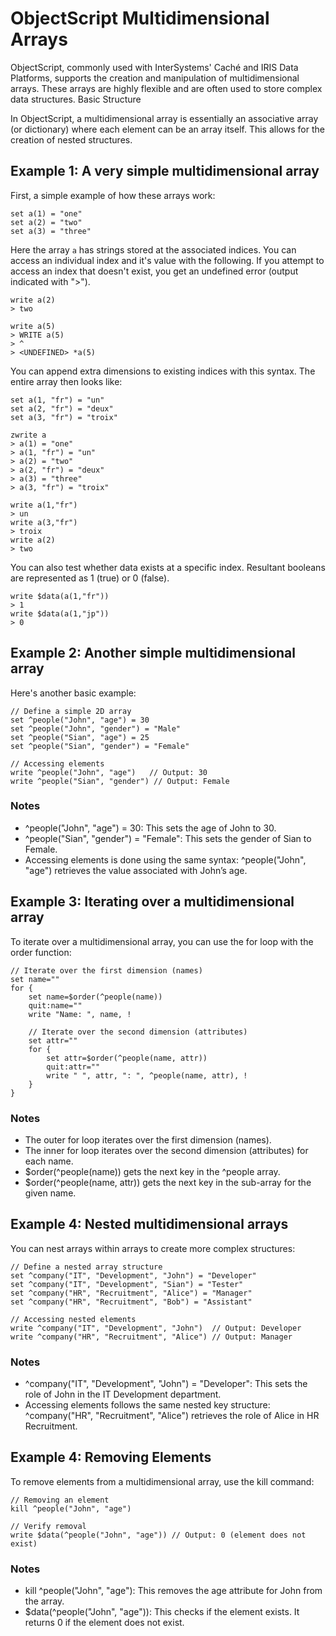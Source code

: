 # ObjectScript Multidimensional Arrays

ObjectScript, commonly used with InterSystems' Caché and IRIS Data Platforms, supports the creation and manipulation of multidimensional arrays. These arrays are highly flexible and are often used to store complex data structures.
Basic Structure

In ObjectScript, a multidimensional array is essentially an associative array (or dictionary) where each element can be an array itself. This allows for the creation of nested structures.

## Example 1: A very simple multidimensional array

First, a simple example of how these arrays work:

```
set a(1) = "one"
set a(2) = "two"
set a(3) = "three"
```

Here the array `a` has strings stored at the associated indices. You can access an individual index and it's value with the following. If you attempt to access an index that doesn't exist, you get an undefined error (output indicated with ">").

```
write a(2)
> two

write a(5)
> WRITE a(5)
> ^
> <UNDEFINED> *a(5)
```

You can append extra dimensions to existing indices with this syntax. The entire array then looks like:

```
set a(1, "fr") = "un"
set a(2, "fr") = "deux"
set a(3, "fr") = "troix"

zwrite a
> a(1) = "one"
> a(1, "fr") = "un"
> a(2) = "two"
> a(2, "fr") = "deux"
> a(3) = "three"
> a(3, "fr") = "troix"

write a(1,"fr")
> un
write a(3,"fr")
> troix
write a(2)
> two
```

You can also test whether data exists at a specific index. Resultant booleans are represented as 1 (true) or 0 (false).

```
write $data(a(1,"fr"))
> 1
write $data(a(1,"jp"))
> 0
```


## Example 2: Another simple multidimensional array

Here's another basic example:

```
// Define a simple 2D array
set ^people("John", "age") = 30
set ^people("John", "gender") = "Male"
set ^people("Sian", "age") = 25
set ^people("Sian", "gender") = "Female"

// Accessing elements
write ^people("John", "age")   // Output: 30
write ^people("Sian", "gender") // Output: Female
```

### Notes

* ^people("John", "age") = 30: This sets the age of John to 30.
* ^people("Sian", "gender") = "Female": This sets the gender of Sian to Female.
* Accessing elements is done using the same syntax: ^people("John", "age") retrieves the value associated with John’s age.

## Example 3: Iterating over a multidimensional array

To iterate over a multidimensional array, you can use the for loop with the order function:

```
// Iterate over the first dimension (names)
set name=""
for {
    set name=$order(^people(name))
    quit:name=""
    write "Name: ", name, !
    
    // Iterate over the second dimension (attributes)
    set attr=""
    for {
        set attr=$order(^people(name, attr))
        quit:attr=""
        write " ", attr, ": ", ^people(name, attr), !
    }
}
```

### Notes

* The outer for loop iterates over the first dimension (names).
* The inner for loop iterates over the second dimension (attributes) for each name.
* $order(^people(name)) gets the next key in the ^people array.
* $order(^people(name, attr)) gets the next key in the sub-array for the given name.

## Example 4: Nested multidimensional arrays

You can nest arrays within arrays to create more complex structures:

```
// Define a nested array structure
set ^company("IT", "Development", "John") = "Developer"
set ^company("IT", "Development", "Sian") = "Tester"
set ^company("HR", "Recruitment", "Alice") = "Manager"
set ^company("HR", "Recruitment", "Bob") = "Assistant"

// Accessing nested elements
write ^company("IT", "Development", "John")  // Output: Developer
write ^company("HR", "Recruitment", "Alice") // Output: Manager
```

### Notes

* ^company("IT", "Development", "John") = "Developer": This sets the role of John in the IT Development department.
* Accessing elements follows the same nested key structure: ^company("HR", "Recruitment", "Alice") retrieves the role of Alice in HR Recruitment.

## Example 4: Removing Elements

To remove elements from a multidimensional array, use the kill command:

```
// Removing an element
kill ^people("John", "age")

// Verify removal
write $data(^people("John", "age")) // Output: 0 (element does not exist)
```

### Notes

* kill ^people("John", "age"): This removes the age attribute for John from the array.
* $data(^people("John", "age")): This checks if the element exists. It returns 0 if the element does not exist.